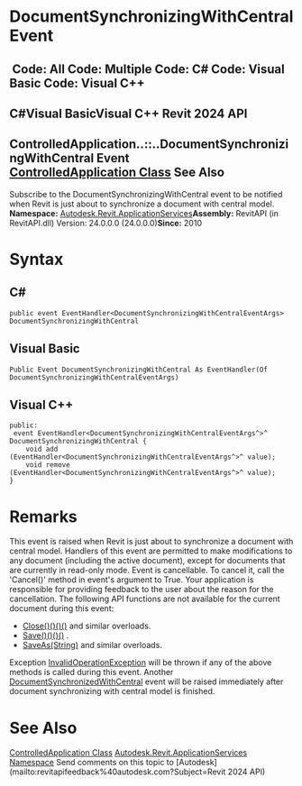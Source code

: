 # DocumentSynchronizingWithCentral Event

﻿
 Code: All Code: Multiple Code: C# Code: Visual Basic Code: Visual C++   
---  
C#Visual BasicVisual C++
Revit 2024 API  
---  
ControlledApplication..::..DocumentSynchronizingWithCentral Event  
[ControlledApplication Class](35859972-2407-3910-cb07-bbb337e307e6.md "ControlledApplication Class") See Also  
---  
Subscribe to the DocumentSynchronizingWithCentral event to be notified when Revit is just about to synchronize a document with central model. 
**Namespace:** [Autodesk.Revit.ApplicationServices](91957e18-2935-006c-83ab-3b5b9dbb5928.md "Autodesk.Revit.ApplicationServices Namespace")**Assembly:** RevitAPI (in RevitAPI.dll) Version: 24.0.0.0 (24.0.0.0)**Since:** 2010 
# Syntax
C#  
---  
```text
public event EventHandler<DocumentSynchronizingWithCentralEventArgs> DocumentSynchronizingWithCentral
```
  
Visual Basic  
---  
```text
Public Event DocumentSynchronizingWithCentral As EventHandler(Of DocumentSynchronizingWithCentralEventArgs)
```
  
Visual C++  
---  
```text
public:
 event EventHandler<DocumentSynchronizingWithCentralEventArgs^>^ DocumentSynchronizingWithCentral {
	void add (EventHandler<DocumentSynchronizingWithCentralEventArgs^>^ value);
	void remove (EventHandler<DocumentSynchronizingWithCentralEventArgs^>^ value);
}
```
  
# Remarks
This event is raised when Revit is just about to synchronize a document with central model.
Handlers of this event are permitted to make modifications to any document (including the active document), except for documents that are currently in read-only mode. 
Event is cancellable. To cancel it, call the 'Cancel()' method in event's argument to True. Your application is responsible for providing feedback to the user about the reason for the cancellation.
The following API functions are not available for the current document during this event: 
  * [Close()()()()](da2f27b9-7255-4950-82a2-86e1432ff9f0.md "Close Method") and similar overloads.
  * [Save()()()()](8dec13b6-71f4-45d2-74e3-b109153721b5.md "Save Method") .
  * [SaveAs(String)](25c44d4a-b220-5898-b28c-a2cf6a8a8673.md "SaveAs Method \(String\)") and similar overloads.

Exception [InvalidOperationException](9e715f03-3884-e539-4dd6-8d7545733adc.md "InvalidOperationException Class") will be thrown if any of the above methods is called during this event.
Another [DocumentSynchronizedWithCentral](ae850cbb-699f-0077-5ee7-9401e8eb8451.md "DocumentSynchronizedWithCentral Event") event will be raised immediately after document synchronizing with central model is finished.
# See Also
[ControlledApplication Class](35859972-2407-3910-cb07-bbb337e307e6.md "ControlledApplication Class")
[Autodesk.Revit.ApplicationServices Namespace](91957e18-2935-006c-83ab-3b5b9dbb5928.md "Autodesk.Revit.ApplicationServices Namespace")
Send comments on this topic to [Autodesk](mailto:revitapifeedback%40autodesk.com?Subject=Revit 2024 API)